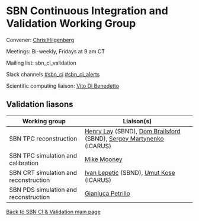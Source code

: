 # SBN Continuous Integration and Validation Working Group

Convener: [Chris Hilgenberg](mailto:chilgenb@umn.edu)

Meetings: Bi-weekly, Fridays at 9 am CT

Mailing list: sbn_ci_validation

Slack channels
  [\#sbn_ci](https://shortbaseline.slack.com/archives/C02JCTMAHTP)
  [\#sbn_ci_alerts](https://shortbaseline.slack.com/archives/C01CY1H1CC9)

Scientific computing liaison: [Vito Di Benedetto](mailto:vito@fnal.gov)

## Validation liasons

|       Working group                   |                            Liaison(s)                                                                 |
| ------------------------------------- | ----------------------------------------------------------------------------------------------------- |
| SBN TPC reconstruction                | [Henry Lay](mailto:h.lay@lancaster.ac.uk) (SBND), [Dom Brailsford](mailto:d.brailsford@lancaster.ac.uk) (SBND), [Sergey Martynenko](mailto:smartynen@bnl.gov) (ICARUS)     |
| SBN TPC simulation and calibration    | [Mike Mooney](mailto:mrmooney@colostate.edu)                                                         |
| SBN CRT simulation and reconstruction | [Ivan Lepetic](mailto:ivan.lepetic@rutgers.edu) (SBND), [Umut Kose](mailto:umut.kose@cern.ch) (ICARUS) |
| SBN PDS simulation and reconstruction | [Gianluca Petrillo](mailto:petrillo@slac.stanford.edu)                                                |

[Back to SBN CI & Validation main page](/sbn/sbnci_wiki/sbnci_main)
